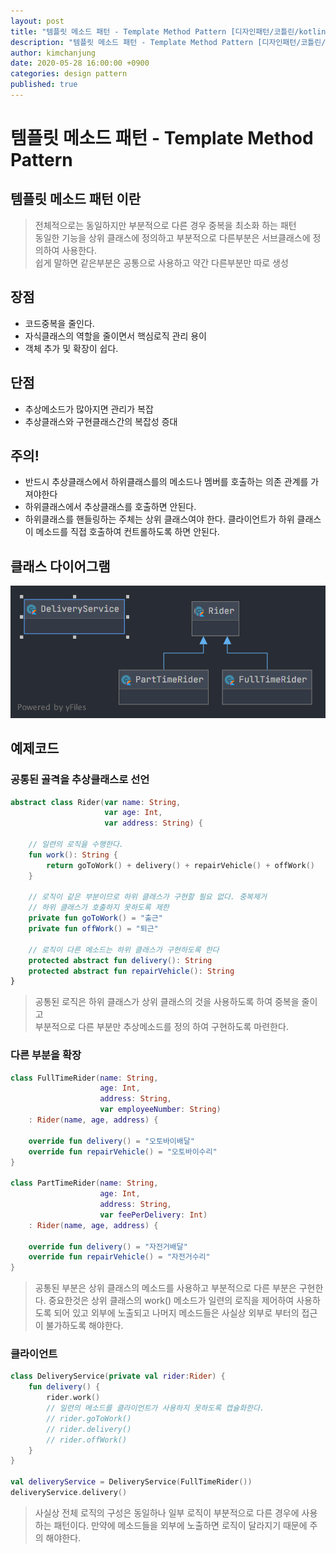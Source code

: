 ```yaml
---
layout: post
title: "템플릿 메소드 패턴 - Template Method Pattern [디자인패턴/코틀린/kotlin]"
description: "템플릿 메소드 패턴 - Template Method Pattern [디자인패턴/코틀린/kotlin]" 
author: kimchanjung
date: 2020-05-28 16:00:00 +0900
categories: design pattern
published: true
---
```


# 템플릿 메소드 패턴 - Template Method Pattern

## 템플릿 메소드 패턴 이란 
> 전체적으로는 동일하지만 부분적으로 다른 경우 중복을 최소화 하는 패턴  
> 동일한 기능을 상위 클래스에 정의하고 부분적으로 다른부분은 서브클래스에 정의하여 사용한다.  
> 쉽게 말하면 같은부분은 공통으로 사용하고 약간 다른부분만 따로 생성

## 장점
- 코드중복을 줄인다.
- 자식클래스의 역할을 줄이면서 핵심로직 관리 용이
- 객체 추가 및 확장이 쉽다.

## 단점
- 추상메소드가 많아지면 관리가 복잡
- 추상클래스와 구현클래스간의 복잡성 증대

## 주의!
- 반드시 추상클래스에서 하위클래스를의 메소드나 멤버를 호출하는 의존 관계를 가져야한다
- 하위클래스에서 추상클래스를 호출하면 안된다.
- 하위클래스를 핸들링하는 주체는 상위 클래스여야 한다. 클라이언트가 하위 클래스이 메소드를 직접 호출하여 컨트롤하도록 하면 안된다.


## 클래스 다이어그램
![class-diagram](/post-img/design-pattern/template-method-pattern-class-diagram.png)


## 예제코드

### 공통된 골격을 추상클래스로 선언
```kotlin
abstract class Rider(var name: String,
                     var age: Int,
                     var address: String) {

    // 일련의 로직을 수행한다.
    fun work(): String {
        return goToWork() + delivery() + repairVehicle() + offWork()
    }

    // 로직이 같은 부분이므로 하위 클래스가 구현할 필요 없다. 중복제거
    // 하위 클래스가 호출하지 못하도록 제한
    private fun goToWork() = "출근"
    private fun offWork() = "퇴근"

    // 로직이 다른 메소드는 하위 클래스가 구현하도록 한다
    protected abstract fun delivery(): String
    protected abstract fun repairVehicle(): String
}
```
> 공통된 로직은 하위 클래스가 상위 클래스의 것을 사용하도록 하여 중복을 줄이고  
> 부분적으로 다른 부분만 추상메소드를 정의 하여 구현하도록 마련한다. 

### 다른 부분을 확장
```kotlin
class FullTimeRider(name: String,
                    age: Int,
                    address: String,
                    var employeeNumber: String)
    : Rider(name, age, address) {

    override fun delivery() = "오토바이배달"
    override fun repairVehicle() = "오토바이수리"
}

class PartTimeRider(name: String,
                    age: Int,
                    address: String,
                    var feePerDelivery: Int)
    : Rider(name, age, address) {

    override fun delivery() = "자전거배달"
    override fun repairVehicle() = "자전거수리"
}
```
> 공통된 부분은 상위 클래스의 메소드를 사용하고 부분적으로 다른 부분은 구현한다.
> 중요한것은 상위 클래스의 work() 메소드가 일련의 로직을 제어하여 사용하도록 되어 있고 외부에 노출되고 나머지 메소드들은 사실상 외부로 부터의 접근이 불가하도록 해야한다.

### 클라이언트
```kotlin
class DeliveryService(private val rider:Rider) {
    fun delivery() {
        rider.work()
        // 일련의 메소드를 클라이언트가 사용하지 못하도록 캡슐화한다.
        // rider.goToWork()
        // rider.delivery()
        // rider.offWork()
    }
}

val deliveryService = DeliveryService(FullTimeRider())
deliveryService.delivery()
```
> 사실상 전체 로직의 구성은 동일하나 일부 로직이 부분적으로 다른 경우에 사용하는 패턴이다. 만약에 메소드들을 외부에 노출하면 로직이 달라지기 때문에 주의 해야한다.
